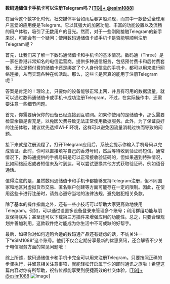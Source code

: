**数码通储值卡手机卡可以注册Telegram吗？[[TG💪+ @esim1088](https://t.me/s/esim1088)]**

在当今这个数字化时代，社交媒体平台如雨后春笋般涌现，而其中一款备受全球用户喜爱的应用便是Telegram。它以其强大的加密功能、丰富的功能设置以及流畅的用户体验，吸引了无数用户的目光。然而，对于一些刚刚接触Telegram的新手来说，可能会有一个疑问：使用数码通储值卡或手机卡是否能够顺利注册Telegram呢？

首先，让我们来了解一下数码通储值卡和手机卡的基本情况。数码通（Three）是一家在香港非常知名的电信运营商，提供多种通信服务，包括预付费卡和后付费套餐。无论是预付费的储值卡还是绑定了个人身份信息的手机卡，都可以用来进行网络连接，从而实现各种在线活动。那么，这些卡是否真的能用于注册Telegram呢？

答案是肯定的！理论上，只要你的设备能够正常上网，并且有可用的数据流量，就可以通过数码通储值卡或手机卡成功注册Telegram。不过，在实际操作中，还需要注意一些细节问题。

首先，你需要确保你的设备已经连接到互联网。如果你使用的是储值卡，那么需要检查余额是否充足，以免因欠费导致无法正常使用数据服务。此外，为了保证良好的注册体验，建议优先选择Wi-Fi环境，这样可以避免因流量消耗过快而导致的问题。

接下来就是注册流程了。打开Telegram应用后，系统会提示你输入手机号码以完成验证。此时，你可以直接填写自己的香港号码，然后等待收到验证码短信。通常情况下，数码通提供的手机号码是可以正常接收验证码的，但如果遇到特殊情况，比如网络延迟或者短信未及时到达，可以尝试更换其他方式获取验证码，例如语音通话。

值得注意的是，虽然数码通储值卡和手机卡都能够支持Telegram注册，但不同国家和地区对虚拟货币交易、匿名账户创建等方面可能存在一定的限制。因此，在使用这些卡进行注册时，请务必遵守当地的法律法规，避免触犯相关条款。

除了基本的操作指南之外，还有一些小技巧可以帮助大家更高效地使用Telegram。例如，可以通过设置多设备登录来管理多个账号；利用群组功能与朋友保持联系；甚至还可以下载第三方插件来增强应用的功能性。总之，只要合理规划并善加利用，这款软件绝对能成为你生活中不可或缺的好帮手。

最后，如果你对如何选购合适的数码通产品还有疑虑的话，不妨关注一下“eSIM1088”这个账号。他们不仅会定期分享最新的优惠资讯，还会解答不少关于电信服务方面的常见问题哦！

综上所述，数码通储值卡和手机卡完全可以用来注册Telegram。只要按照正确的步骤执行，并留意相关注意事项，就能轻松开启属于你的即时通讯之旅啦！希望这篇内容对你有所帮助，祝各位都能享受到便捷高效的社交体验。[[TG💪+ @esim1088](https://t.me/s/esim1088) ![Image](https://i.postimg.cc/4NQfJmqS/Snipaste-2025-05-13-00-14-12.png)]
